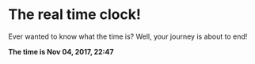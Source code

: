 # The real time clock!

Ever wanted to know what the time is? Well, your journey is about to end!

**The time is Nov 04, 2017, 22:47**